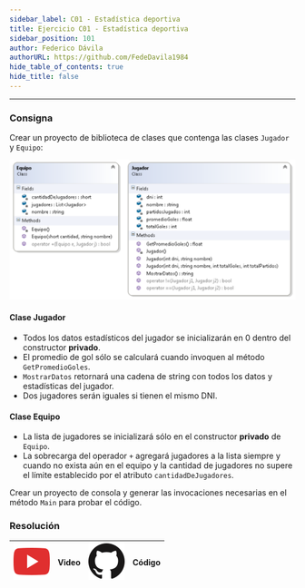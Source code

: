 ```yaml
---
sidebar_label: C01 - Estadística deportiva
title: Ejercicio C01 - Estadística deportiva
sidebar_position: 101
author: Federico Dávila
authorURL: https://github.com/FedeDavila1984
hide_table_of_contents: true
hide_title: false
---
```

---
### Consigna
Crear un proyecto de biblioteca de clases que contenga las clases `Jugador` y `Equipo`:

![Diagrama de clase Estadística Deportiva](/clases/06-colecciones/Ejercicios/diagramaEstadisticaDeportiva.PNG)

#### Clase Jugador
+ Todos los datos estadísticos del jugador se inicializarán en 0 dentro del constructor **privado**.
+ El promedio de gol sólo se calculará cuando invoquen al método `GetPromedioGoles`.
+ `MostrarDatos` retornará una cadena de string con todos los datos y estadísticas del jugador.
+ Dos jugadores serán iguales si tienen el mismo DNI.

#### Clase Equipo
+ La lista de jugadores se inicializará sólo en el constructor **privado** de `Equipo`.
+ La sobrecarga del operador `+` agregará jugadores a la lista siempre y cuando no exista aún en el equipo y la cantidad de jugadores no supere el límite establecido por el atributo `cantidadDeJugadores`. 

Crear un proyecto de consola y generar las invocaciones necesarias en el método `Main` para probar el código.

### Resolución
| ![img](/base/youtube.svg) | Video | ![img](/base/github.svg) | Código |
| :-------------------------------------: | :---: | :------------------------------------: | :----: |
